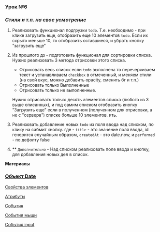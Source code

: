 ### Урок №6

### ***Стили и т.п. на свое усмотрение***

1) Реализовать функционал подгрузки `todo`. Т.е. необходимо - при клике загрузить еще, отобразить еще 10 элементов `todo`. 
   Если их скрыто меньше 10, то отобразить оставшиеся, и убрать кнопку "загрузить еще"


2) Из прошлого дз - подготовить функционал для сортировки списка.
   Нужно реализовать 3 метода отрисовки этого списка.
   - Отрисовать весь список если `todo` выполнена то перечеркиваем текст и устанавливаем `checkbox` в отмеченный, и меняем стили (на свой вкус, можно добавить opacity, сменить бг и т.п.)
   - Отрисовать только Выполненные
   - Отрисовать только не выполненные.
   
   Нужно отрисовать только десять элементов списка (любого из 3 выше описанных), и под самим списком отобразить кнопку "Загрузить еще" если в полученном (полученном для отрисовки, а не с "сервера") списке больше 10 элементов. ить.

3) Реализовать добавление новых `todo` из поля ввода над списком, по клику на сабмит кнопку.
   где - `title` - это значение поля ввода, id генерится случайным образом, `createdAt` - это date.now, и `performed` - по дефолту false

3) ** `Дополнительно` - Над списком реализовать поле ввода и кнопку, для добавления новых дел в список.



**Материалы**


### [Объект Date](https://learn.javascript.ru/datetime)

[Свойства элементов](https://learn.javascript.ru/basic-dom-node-properties)

[Атрибуты](https://learn.javascript.ru/dom-attributes-and-properties)

[События](https://learn.javascript.ru/introduction-browser-events)

[События мыши](https://learn.javascript.ru/mouse-events-basics)

[События input](https://learn.javascript.ru/events-change-input)


